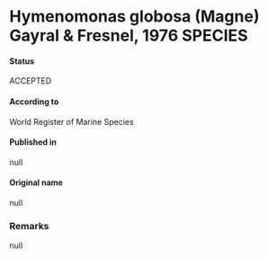 Hymenomonas globosa (Magne) Gayral & Fresnel, 1976 SPECIES
=======

#### Status
ACCEPTED

#### According to
World Register of Marine Species

#### Published in
null

#### Original name
null

### Remarks
null
